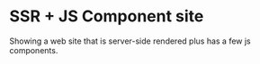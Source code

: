 # SSR + JS Component site

Showing a web site that is server-side rendered plus has a few js components.

